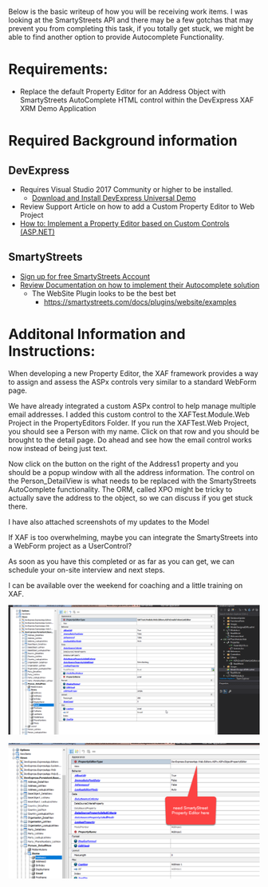 Below is the basic writeup of how you will be receiving work items. I was looking at the SmartyStreets API and there may be a few gotchas that may prevent you from completing this task, if you totally get stuck, we might be able to find another option to provide Autocomplete Functionality.

# Requirements:

* Replace the default Property Editor for an Address Object with SmartyStreets AutoComplete HTML control within the DevExpress XAF XRM Demo Application

# Required Background information
## DevExpress
* Requires Visual Studio 2017 Community or higher to be installed.
  * [Download and Install DevExpress Universal Demo](https://www.devexpress.com/Home/try.xml)
*	Review Support Article on how to add a Custom Property Editor to Web Project
  * [How to: Implement a Property Editor based on Custom Controls (ASP.NET)](https://documentation.devexpress.com/#eXpressAppFramework/CustomDocument112678)
## SmartyStreets
* [Sign up for free SmartyStreets Account](https://smartystreets.com/signup)
* [Review Documentation on how to implement their Autocomplete solution](https://smartystreets.com/docs/cloud/us-autocomplete-api)
    * The WebSite Plugin looks to be the best bet 
      * https://smartystreets.com/docs/plugins/website/examples 

# Additonal Information and Instructions:

When developing a new Property Editor, the XAF framework provides a way to assign and assess the ASPx controls very similar to a standard WebForm page.

We have already integrated a custom ASPx control to help manage multiple email addresses.
I added this custom control to the XAFTest.Module.Web Project in the PropertyEditors Folder.
If you run the XAFTest.Web Project, you should see a Person with my name.
Click on that row and you should be brought to the detail page.
Do ahead and see how the email control works now instead of being just text.

Now click on the button on the right of the Address1 property and you should be a popup window with all the address information.
The control on the Person_DetailView is what needs to be replaced with the SmartyStreets AutoComplete functionality.
The ORM, called XPO might be tricky to actually save the address to the object, so we can discuss if you get stuck there.

I have also attached screenshots of my updates to the Model

If XAF is too overwhelming, maybe you can integrate the SmartyStreets into a WebForm project as a UserControl?

As soon as you have this completed or as far as you can get, we can schedule your on-site interview and next steps.

I can be available over the weekend for coaching and a little training on XAF.

![ScreenShot #1](https://github.com/ImmergeCloud/XAFTest/blob/master/2017-04-13_15-26-52.png)

![ScreenShot #2](https://github.com/ImmergeCloud/XAFTest/blob/master/2017-04-13_15-27-23.png)
